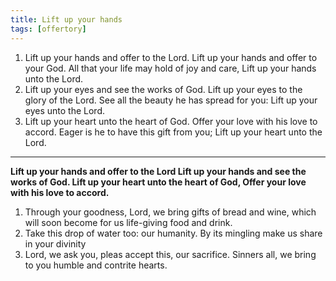 ```yaml
---
title: Lift up your hands
tags: [offertory]
---
```


1. Lift up your hands and offer to the Lord.
  Lift up your hands and offer to your God.
  All that your life may hold of joy and care,
  Lift up your hands unto the Lord.
1. Lift up your eyes and see the works of God.
  Lift up your eyes to the glory of the Lord.
  See all the beauty he has spread for you:
  Lift up your eyes unto the Lord.
1. Lift up your heart unto the heart of God.
  Offer your love with his love to accord.
  Eager is he to have this gift from you;
  Lift up your heart unto the Lord.

---

**Lift up your hands and offer to the Lord
Lift up your hands and see the works of God.
Lift up your heart unto the heart of God,
Offer your love with his love to accord.**

1. Through your goodness, Lord, we bring
  gifts of bread and wine,
  which will soon become for us
  life-giving food and drink.
1. Take this drop of water too:
  our humanity.
  By its mingling make us share
  in your divinity
1. Lord, we ask you, pleas accept
  this, our sacrifice.
  Sinners all, we bring to you
  humble and contrite hearts.
